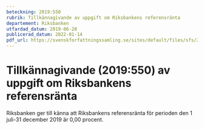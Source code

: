 ```yaml
---
beteckning: 2019:550
rubrik: Tillkännagivande av uppgift om Riksbankens referensränta
departement: Riksbanken
utfardad_datum: 2019-06-28
publicerad_datum: 2022-01-14
pdf_url: https://svenskforfattningssamling.se/sites/default/files/sfs/2019-06/SFS2019-550.pdf
---
```


# Tillkännagivande (2019:550) av uppgift om Riksbankens referensränta

Riksbanken ger till känna att Riksbankens referensränta för perioden den 1 juli-31 december 2019 är 0,00 procent.